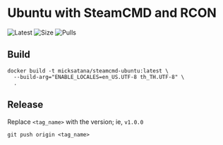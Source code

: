 # Ubuntu with SteamCMD and RCON

![Latest](https://img.shields.io/docker/v/micksatana/steamcmd-ubuntu?label=Latest)
![Size](https://img.shields.io/docker/image-size/micksatana/steamcmd-ubuntu?label=Size)
![Pulls](https://img.shields.io/docker/pulls/micksatana/steamcmd-ubuntu?label=Pulls)

## Build

```
docker build -t micksatana/steamcmd-ubuntu:latest \
  --build-arg="ENABLE_LOCALES=en_US.UTF-8 th_TH.UTF-8" \
  .
```

## Release

Replace `<tag_name>` with the version; ie, `v1.0.0`

```
git push origin <tag_name>
```
